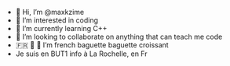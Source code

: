 - 👋 Hi, I’m @maxkzime
- 👀 I’m interested in coding
- 🌱 I’m currently learning C++
- 💞️ I’m looking to collaborate on anything that can teach me code
- 🇫🇷 🥐 🥖 I’m french baguette baguette croissant
- Je suis en BUT1 info à La Rochelle, en Fr

<!---
maxkzime/maxkzime is a ✨ special ✨ repository because its `README.md` (this file) appears on your GitHub profile.
You can click the Preview link to take a look at your changes.
--->
